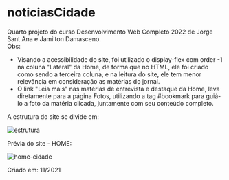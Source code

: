 # noticiasCidade
Quarto projeto do curso Desenvolvimento Web Completo 2022 de Jorge Sant Ana e Jamilton Damasceno. <br>
Obs: <br>
- Visando a acessibilidade do site, foi utilizado o display-flex com order -1 na coluna "Lateral" da Home, de forma que no HTML, ele foi criado como sendo a terceira coluna, e na leitura do site, ele tem menor relevância em consideração as matérias do jornal.
- O link "Leia mais" nas matérias de entrevista e destaque da Home, leva diretamente para a página Fotos, utilizando a tag #bookmark para guiá-lo a foto da matéria clicada, juntamente com seu conteúdo completo.


A estrutura do site se divide em:

![estrutura](https://user-images.githubusercontent.com/117856411/203453070-6d3c559e-92de-4204-80d9-efb2a3e6ee2a.png)


Prévia do site - HOME:

![home-cidade](https://user-images.githubusercontent.com/117856411/206749692-f45a5972-df43-442c-b203-6e755a5151c0.png)


Criado em: 11/2021
